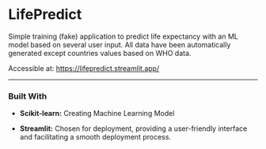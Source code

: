 # LifePredict

Simple training (fake) application to predict life expectancy with an ML model based on several user input.
All data have been automatically generated except countries values based on WHO data.

Accessible at:
https://lifepredict.streamlit.app/

---
### Built With

- **Scikit-learn:** Creating Machine Learning Model

- **Streamlit:** Chosen for deployment, providing a user-friendly interface and facilitating a smooth deployment process.

